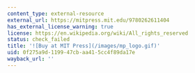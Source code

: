 ```yaml
---
content_type: external-resource
external_url: https://mitpress.mit.edu/9780262611404
has_external_license_warning: true
license: https://en.wikipedia.org/wiki/All_rights_reserved
status: check_failed
title: '![Buy at MIT Press](/images/mp_logo.gif)'
uid: 0f275a9d-1199-47cb-aa41-5cc4f89da17e
wayback_url: ''
---
```

